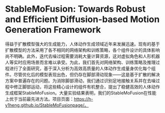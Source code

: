 # StableMoFusion: Towards Robust and Efficient Diffusion-based Motion Generation Framework

得益于扩散模型强大的生成能力，人体动作生成领域近年来发展迅速。现有的基于扩散模型的方法采用了各不相同的网络架构和训练策略，各个组件设计的具体影响尚不明确。此外，迭代去噪过程需要消耗大量计算资源，这对虚拟角色和人形机器人等实时应用场景而言难以承受。为此，我们首先对网络架构、训练策略及推理过程进行了全面研究，基于深入分析为高效高质量的人体动作生成量身优化每个组件。尽管优化后的模型表现出色，但仍存在脚部滑动现象——这是基于扩散的解决方案中普遍存在的问题。为消除脚部滑动，我们通过识别足地接触关系并在去噪过程中修正脚部运动，将这些精心设计的组件有机整合，提出了稳健高效的人体动作生成框架StableMoFusion。大量实验结果表明，我们的StableMoFusion在性能上优于当前最先进方法。项目页面：https://h-y1heng.github.io/StableMoFusionpage/。